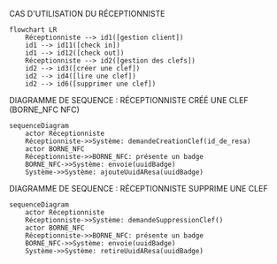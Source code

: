 CAS D'UTILISATION DU RÉCEPTIONNISTE
```mermaid
flowchart LR
    Réceptionniste --> id1([gestion client])
    id1 --> id11([check in])
    id1 --> id12([check out])
    Réceptionniste --> id2([gestion des clefs])
    id2 --> id3([créer une clef])
    id2 --> id4([lire une clef])
    id2 --> id6([supprimer une clef])
```

DIAGRAMME DE SEQUENCE : RÉCEPTIONNISTE CRÉÉ UNE CLEF (BORNE_NFC NFC)
```mermaid
sequenceDiagram
    actor Réceptionniste
    Réceptionniste->>Système: demandeCreationClef(id_de_resa)
    actor BORNE_NFC
    Réceptionniste->>BORNE_NFC: présente un badge
    BORNE_NFC->>Système: envoie(uuidBadge)
    Système->>Système: ajouteUuidAResa(uuidBadge)
```

DIAGRAMME DE SEQUENCE : RÉCEPTIONNISTE SUPPRIME UNE CLEF
```mermaid
sequenceDiagram
    actor Réceptionniste
    Réceptionniste->>Système: demandeSuppressionClef()
    actor BORNE_NFC
    Réceptionniste->>BORNE_NFC: présente un badge
    BORNE_NFC->>Système: envoie(uuidBadge)
    Système->>Système: retireUuidAResa(uuidBadge)
```